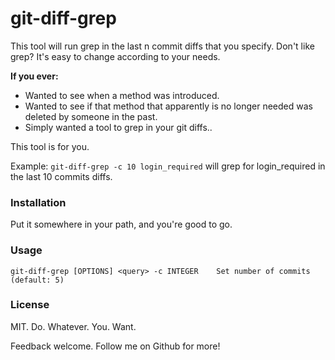 # git-diff-grep

This tool will run grep in the last n commit diffs that you specify.
Don't like grep? It's easy to change according to your needs.

**If you ever:**

* Wanted to see when a method was introduced.
* Wanted to see if that method that apparently is no longer needed was
  deleted by someone in the past.
* Simply wanted a tool to grep in your git diffs..

This tool is for you.

Example: `git-diff-grep -c 10 login_required` will grep for login_required in the last 10 commits diffs.

### Installation

Put it somewhere in your path, and you're good to go.

### Usage

`git-diff-grep [OPTIONS] <query>
  -c INTEGER    Set number of commits (default: 5)`

### License

MIT. Do. Whatever. You. Want.

Feedback welcome. Follow me on Github for more!
